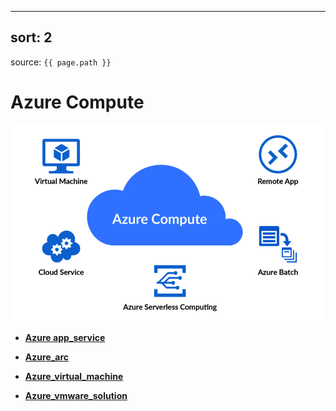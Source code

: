 
---
sort: 2
---

source: `{{ page.path }}`

# Azure Compute 

<img src="../img/image-20231006135943766.png" alt="image-20231006135943766" style="zoom: 67%;" />

- **[Azure app_service](app_service)**

- **[Azure_arc](azure_arc)**  

- **[Azure_virtual_machine](azure_virtual_machine)** 

- **[Azure_vmware_solution](vmware_solution)** 
